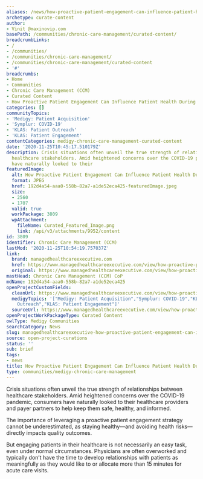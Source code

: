 ```yaml
---
aliases: /news/how-proactive-patient-engagement-can-influence-patient-health-during-covid-19
archetype: curate-content
author:
- Vinit @maxinovip.com
basePath: /communities/chronic-care-management/curated-content/
breadcrumbLinks:
- /
- /communities/
- /communities/chronic-care-management/
- /communities/chronic-care-management/curated-content
- '#'
breadcrumbs:
- Home
- Communities
- Chronic Care Management (CCM)
- Curated Content
- How Proactive Patient Engagement Can Influence Patient Health During COVID-19
categories: []
communityTopics:
- 'Medigy: Patient Acquisition'
- 'Symplur: COVID-19'
- 'KLAS: Patient Outreach'
- 'KLAS: Patient Engagement'
contentCategories: medigy-chronic-care-management-curated-content
date: '2020-11-25T10:45:17.510179Z'
description: Crisis situations often unveil the true strength of relationships between
  healthcare stakeholders. Amid heightened concerns over the COVID-19 pandemic, consumers
  have naturally looked to their
featuredImage:
  alt: How Proactive Patient Engagement Can Influence Patient Health During COVID-19
  format: JPEG
  href: 192d4a54-aaa0-558b-82a7-a1de52eca425-featuredImage.jpeg
  size:
  - 2560
  - 1707
  valid: true
  workPackage: 3809
  wpAttachment:
    fileName: Curated_Featured_Image.png
    link: /api/v3/attachments/9952/content
id: 3809
identifier: Chronic Care Management (CCM)
lastMod: '2020-11-25T10:54:19.757037Z'
link:
  brand: managedhealthcareexecutive.com
  href: https://www.managedhealthcareexecutive.com/view/how-proactive-patient-engagement-can-influence-patient-health-during-covid-19
  original: https://www.managedhealthcareexecutive.com/view/how-proactive-patient-engagement-can-influence-patient-health-during-covid-19
mastHead: Chronic Care Management (CCM) CoP
mdName: 192d4a54-aaa0-558b-82a7-a1de52eca425
openProjectCustomFields:
  cleanUrl: https://www.managedhealthcareexecutive.com/view/how-proactive-patient-engagement-can-influence-patient-health-during-covid-19
  medigyTopics: '["Medigy: Patient Acquisition","Symplur: COVID-19","KLAS: Patient
    Outreach","KLAS: Patient Engagement"]'
  sourceUrl: https://www.managedhealthcareexecutive.com/view/how-proactive-patient-engagement-can-influence-patient-health-during-covid-19
openProjectWorkPackageType: Curated Content
owlType: Medigy Communities
searchCategory: News
slug: managedhealthcareexecutive-how-proactive-patient-engagement-can-influence-patient-health-during-covid-19
source: open-project-curations
status: ''
sub: brief
tags:
- news
title: How Proactive Patient Engagement Can Influence Patient Health During COVID-19
type: communities/medigy-chronic-care-management
---
```


Crisis situations often unveil the true strength of relationships between healthcare stakeholders. Amid heightened concerns over the COVID-19 pandemic, consumers have naturally looked to their healthcare providers and payer partners to help keep them safe, healthy, and informed.

The importance of leveraging a proactive patient engagement strategy cannot be underestimated, as staying healthy—and avoiding health risks—directly impacts quality outcomes.

But engaging patients in their healthcare is not necessarily an easy task, even under normal circumstances. Physicians are often overworked and typically don’t have the time to develop relationships with patients as meaningfully as they would like to or allocate more than 15 minutes for acute care visits.